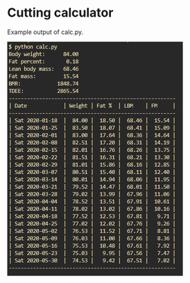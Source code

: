 # Cutting calculator

Example output of calc.py.

![Example output from calc.py](https://github.com/snystedt/cutting-calc/blob/main/images/calc_output.png?raw=true)